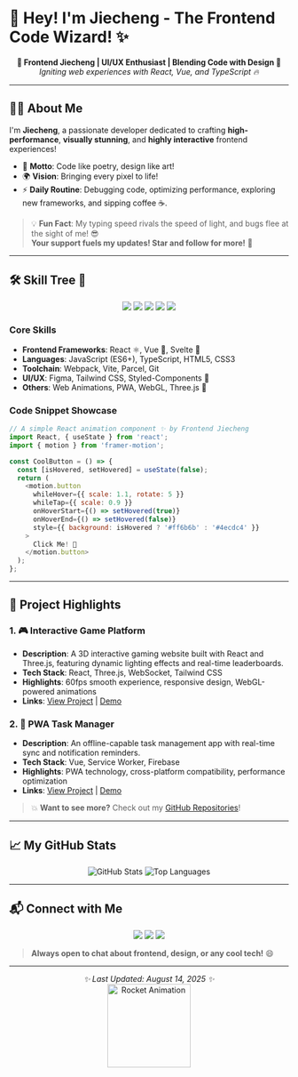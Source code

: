 # 🚀 Hey! I'm Jiecheng - The Frontend Code Wizard! ✨
<p align="center">
  <strong>🌟 Frontend Jiecheng | UI/UX Enthusiast | Blending Code with Design 🌟</strong><br>
  <i>Igniting web experiences with React, Vue, and TypeScript 🔥</i>
</p>

---

## 👨‍💻 About Me

I'm **Jiecheng**, a passionate developer dedicated to crafting **high-performance**, **visually stunning**, and **highly interactive** frontend experiences!  
- 🎯 **Motto**: Code like poetry, design like art!  
- 🌍 **Vision**: Bringing every pixel to life!  
- ⚡ **Daily Routine**: Debugging code, optimizing performance, exploring new frameworks, and sipping coffee ☕.

> 💡 **Fun Fact**: My typing speed rivals the speed of light, and bugs flee at the sight of me! 😎  
> **Your support fuels my updates! Star and follow for more!** 🚀

---

## 🛠️ Skill Tree 🌳

<p align="center">
  <img src="https://img.shields.io/badge/-JavaScript-%23F7DF1E?style=flat-square&logo=javascript&logoColor=black" />
  <img src="https://img.shields.io/badge/-TypeScript-%233178C6?style=flat-square&logo=typescript&logoColor=white" />
  <img src="https://img.shields.io/badge/-React-%2361DAFB?style=flat-square&logo=react&logoColor=black" />
  <img src="https://img.shields.io/badge/-Vue.js-%234FC08D?style=flat-square&logo=vue.js&logoColor=white" />
  <img src="https://img.shields.io/badge/-TailwindCSS-%2306B6D4?style=flat-square&logo=tailwind-css&logoColor=white" />
</p>

### Core Skills
- **Frontend Frameworks**: React ⚛️, Vue 🌈, Svelte 🚀  
- **Languages**: JavaScript (ES6+), TypeScript, HTML5, CSS3  
- **Toolchain**: Webpack, Vite, Parcel, Git  
- **UI/UX**: Figma, Tailwind CSS, Styled-Components 💅  
- **Others**: Web Animations, PWA, WebGL, Three.js 🎨  

### Code Snippet Showcase
```javascript
// A simple React animation component ✨ by Frontend Jiecheng
import React, { useState } from 'react';
import { motion } from 'framer-motion';

const CoolButton = () => {
  const [isHovered, setHovered] = useState(false);
  return (
    <motion.button
      whileHover={{ scale: 1.1, rotate: 5 }}
      whileTap={{ scale: 0.9 }}
      onHoverStart={() => setHovered(true)}
      onHoverEnd={() => setHovered(false)}
      style={{ background: isHovered ? '#ff6b6b' : '#4ecdc4' }}
    >
      Click Me! 🚀
    </motion.button>
  );
};
```

---

## 🌟 Project Highlights

### 1. 🎮 Interactive Game Platform
- **Description**: A 3D interactive gaming website built with React and Three.js, featuring dynamic lighting effects and real-time leaderboards.
- **Tech Stack**: React, Three.js, WebSocket, Tailwind CSS
- **Highlights**: 60fps smooth experience, responsive design, WebGL-powered animations
- **Links**: [View Project](https://github.com/jieceng) | [Demo](#)

### 2. 📱 PWA Task Manager
- **Description**: An offline-capable task management app with real-time sync and notification reminders.
- **Tech Stack**: Vue, Service Worker, Firebase
- **Highlights**: PWA technology, cross-platform compatibility, performance optimization
- **Links**: [View Project](https://github.com/jieceng) | [Demo](#)

> 💥 **Want to see more?** Check out my [GitHub Repositories](https://github.com/jieceng)!

---

## 📈 My GitHub Stats

<p align="center">
  <img src="https://github-readme-stats.vercel.app/api?username=jieceng&show_icons=true&theme=radical" alt="GitHub Stats" />
  <img src="https://github-readme-stats.vercel.app/api/top-langs/?username=jieceng&layout=compact&theme=radical" alt="Top Languages" />
</p>

---

## 📬 Connect with Me

<p align="center">
  <a href="mailto:your.email@example.com"><img src="https://img.shields.io/badge/Email-your.email@example.com-D14836?style=flat-square&logo=gmail&logoColor=white" /></a>
  <a href="https://linkedin.com/in/jieceng"><img src="https://img.shields.io/badge/LinkedIn-jieceng-0077B5?style=flat-square&logo=linkedin&logoColor=white" /></a>
  <a href="https://x.com/jieceng"><img src="https://img.shields.io/badge/X-jieceng-000000?style=flat-square&logo=x&logoColor=white" /></a>
</p>

> **Always open to chat about frontend, design, or any cool tech!** 😄

---

<p align="center">
  <i>✨ Last Updated: August 14, 2025 ✨</i><br>
  <img src="https://media.giphy.com/media/3o7aD2d7hy6GE1S4z6/giphy.gif" width="150" alt="Rocket Animation">
</p>
